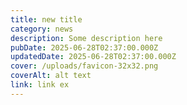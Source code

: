 ```yaml
---
title: new title
category: news
description: Some description here
pubDate: 2025-06-28T02:37:00.000Z
updatedDate: 2025-06-28T02:37:00.000Z
cover: /uploads/favicon-32x32.png
coverAlt: alt text
link: link ex
---
```

